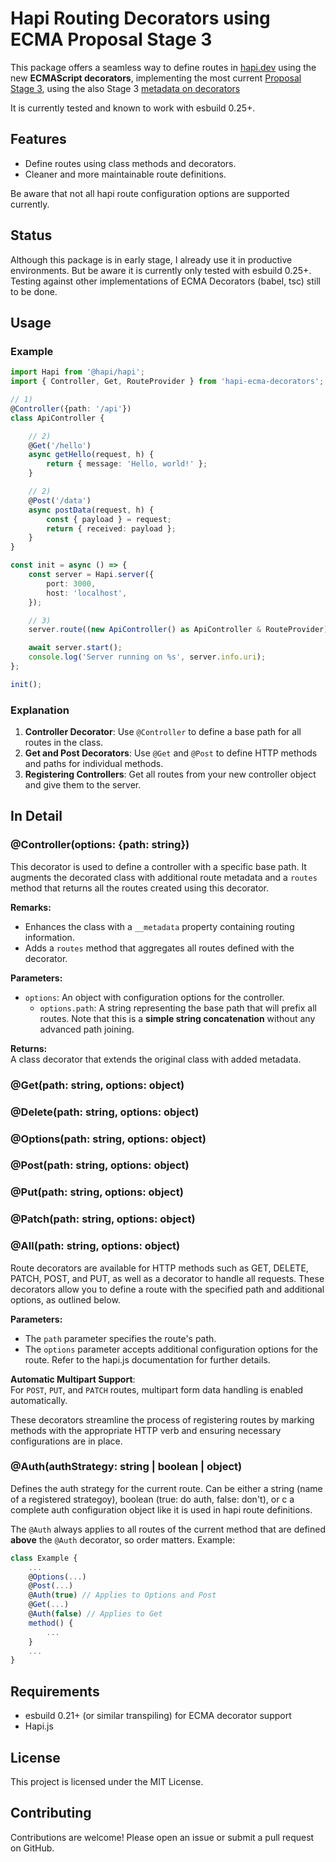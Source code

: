 # Hapi Routing Decorators using ECMA Proposal Stage 3

This package offers a seamless way to define routes in [hapi.dev](https://hapi.dev) using the new **ECMAScript decorators**, implementing the most current [Proposal Stage 3](https://github.com/tc39/proposal-decorators), using the also Stage 3 [metadata on decorators](https://github.com/tc39/proposal-decorator-metadata)

It is currently tested and known to work with esbuild 0.25+.

## Features

- Define routes using class methods and decorators.
- Cleaner and more maintainable route definitions.

Be aware that not all hapi route configuration options are supported currently.

## Status

Although this package is in early stage, I already use it in productive environments. But be aware it is currently only tested with esbuild 0.25+. Testing against other implementations of ECMA Decorators (babel, tsc) still to be done.

## Usage

### Example

```typescript
import Hapi from '@hapi/hapi';
import { Controller, Get, RouteProvider } from 'hapi-ecma-decorators';

// 1)
@Controller({path: '/api'})
class ApiController {

    // 2)
    @Get('/hello')
    async getHello(request, h) {
        return { message: 'Hello, world!' };
    }

    // 2)
    @Post('/data')
    async postData(request, h) {
        const { payload } = request;
        return { received: payload };
    }
}

const init = async () => {
    const server = Hapi.server({
        port: 3000,
        host: 'localhost',
    });

    // 3)
    server.route((new ApiController() as ApiController & RouteProvider).routes());

    await server.start();
    console.log('Server running on %s', server.info.uri);
};

init();
```

### Explanation

1. **Controller Decorator**: Use `@Controller` to define a base path for all routes in the class.
2. **Get and Post Decorators**: Use `@Get` and `@Post` to define HTTP methods and paths for individual methods.
3. **Registering Controllers**: Get all routes from your new controller object and give them to the server. 

## In Detail

### @Controller(options: {path: string})

This decorator is used to define a controller with a specific base path. It augments the decorated class with additional route metadata and a `routes` method that returns all the routes created using this decorator.

**Remarks:**  
- Enhances the class with a `__metadata` property containing routing information.
- Adds a `routes` method that aggregates all routes defined with the decorator.

**Parameters:**  
- `options`: An object with configuration options for the controller.
    - `options.path`: A string representing the base path that will prefix all routes. Note that this is a **simple string concatenation** without any advanced path joining.

**Returns:**  
A class decorator that extends the original class with added metadata.

### @Get(path: string, options: object)
### @Delete(path: string, options: object)
### @Options(path: string, options: object)
### @Post(path: string, options: object)
### @Put(path: string, options: object)
### @Patch(path: string, options: object)
### @All(path: string, options: object)

Route decorators are available for HTTP methods such as GET, DELETE, PATCH, POST, and PUT, as well as a decorator to handle all requests. These decorators allow you to define a route with the specified path and additional options, as outlined below.

**Parameters:**  
- The `path` parameter specifies the route's path.
- The `options` parameter accepts additional configuration options for the route. Refer to the hapi.js documentation for further details.

**Automatic Multipart Support**:  
    For `POST`, `PUT`, and `PATCH` routes, multipart form data handling is enabled automatically.

These decorators streamline the process of registering routes by marking methods with the appropriate HTTP verb and ensuring necessary configurations are in place.

### @Auth(authStrategy: string | boolean | object)

Defines the auth strategy for the current route. Can be either a string (name of a registered strategoy), boolean (true: do auth, false: don't), or c a complete auth configuration object like it is used in hapi route definitions.

The `@Auth` always applies to all routes of the current method that are defined **above** the `@Auth` decorator, so order matters. Example:

```javascript
class Example {
    ...
    @Options(...)
    @Post(...)
    @Auth(true) // Applies to Options and Post
    @Get(...)
    @Auth(false) // Applies to Get
    method() {
        ...
    }
    ...
}
```


## Requirements

- esbuild 0.21+ (or similar transpiling) for ECMA decorator support
- Hapi.js

## License

This project is licensed under the MIT License.

## Contributing

Contributions are welcome! Please open an issue or submit a pull request on GitHub.
